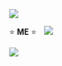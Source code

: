 <img src="https://capsule-render.vercel.app/api?type=waving&color=auto&height=200&section=header&text=eunkyo3&fontSize=90" />

:star: **ME** :star:
<a href="https://instagram.com/kyo_0209_">
    <img 
        src="http://img.shields.io/badge/-Instagram-black?style=flat&logo=Instagram&link=https://instagram.com/kyo_0209_/"
        style="height : auto; margin-left : 10px; margin-right : 10px;"/>
</a>

<img src="https://img.shields.io/badge/아이콘내용-바탕색?style=flat&logo=로고이름&logoColor=white"/>
